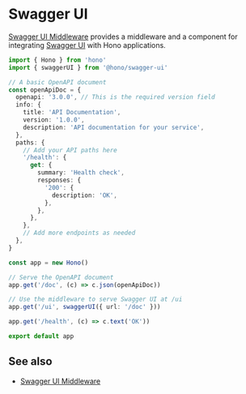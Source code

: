 # Swagger UI

[Swagger UI Middleware](https://github.com/honojs/middleware/tree/main/packages/swagger-ui) provides a middleware and a component for integrating [Swagger UI](https://swagger.io/docs/open-source-tools/swagger-ui/usage/installation/) with Hono applications.

```ts
import { Hono } from 'hono'
import { swaggerUI } from '@hono/swagger-ui'

// A basic OpenAPI document
const openApiDoc = {
  openapi: '3.0.0', // This is the required version field
  info: {
    title: 'API Documentation',
    version: '1.0.0',
    description: 'API documentation for your service',
  },
  paths: {
    // Add your API paths here
    '/health': {
      get: {
        summary: 'Health check',
        responses: {
          '200': {
            description: 'OK',
          },
        },
      },
    },
    // Add more endpoints as needed
  },
}

const app = new Hono()

// Serve the OpenAPI document
app.get('/doc', (c) => c.json(openApiDoc))

// Use the middleware to serve Swagger UI at /ui
app.get('/ui', swaggerUI({ url: '/doc' }))

app.get('/health', (c) => c.text('OK'))

export default app
```

## See also

- [Swagger UI Middleware](https://github.com/honojs/middleware/tree/main/packages/swagger-ui)
